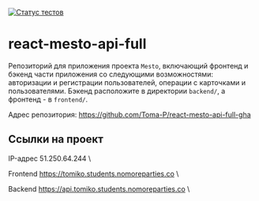 [![Статус тестов](../../actions/workflows/tests.yml/badge.svg)](../../actions/workflows/tests.yml)

# react-mesto-api-full
Репозиторий для приложения проекта `Mesto`, включающий фронтенд и бэкенд части приложения со следующими возможностями: авторизации и регистрации пользователей, операции с карточками и пользователями. Бэкенд расположите в директории `backend/`, а фронтенд - в `frontend/`. 

Адрес репозитория: https://github.com/Toma-P/react-mesto-api-full-gha

## Ссылки на проект

IP-адрес 51.250.64.244 \

Frontend https://tomiko.students.nomoreparties.co \

Backend https://api.tomiko.students.nomoreparties.co \
